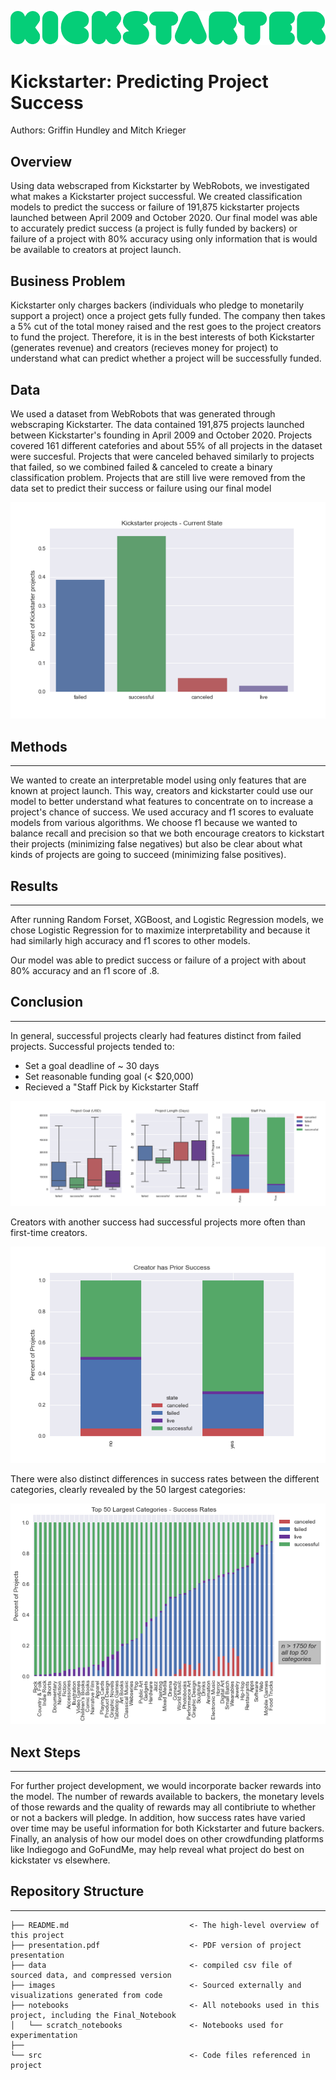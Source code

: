![Kickstarter](./images/kickstarter.png)

# Kickstarter: Predicting Project Success


Authors: Griffin Hundley and Mitch Krieger

## Overview

Using data webscraped from Kickstarter by WebRobots, we investigated what makes a Kickstarter project successful. We created classification models to predict the success or failure of 191,875 kickstarter projects launched between April 2009 and October 2020. Our final model was able to accurately predict success (a project is fully funded by backers) or failure of a project with 80% accuracy using only information that is would be available to creators at project launch.

## Business Problem

Kickstarter only charges backers (individuals who pledge to monetarily support a project) once a project gets fully funded. The company then takes a 5% cut of the total money raised and the rest goes to the project creators to fund the project. Therefore, it is in the best interests of both Kickstarter (generates revenue) and creators (recieves money for project) to understand what can predict whether a project will be successfully funded. 


## Data

We used a dataset from WebRobots that was generated through webscraping Kickstarter. The data contained 191,875 projects launched between Kickstarter's founding in April 2009 and October 2020. Projects covered 161 different catefories and about 55% of all projects in the dataset were succesful. Projects that were canceled behaved similarly to projects that failed, so we combined failed & canceled to create a binary classification problem. Projects that are still live were removed from the data set to predict their success or failure using our final model

![Project State](./images/State.png)

## Methods

***

We wanted to create an interpretable model using only features that are known at project launch. This way, creators and kickstarter could use our model to better understand what features to concentrate on to increase a project's chance of success. We used accuracy and f1 scores to evaluate models from various algorithms. We choose f1 because we wanted to balance recall and precision so that we both encourage creators to kickstart their projects (minimizing false negatives) but also be clear about what kinds of projects are going to succeed (minimizing false positives).

## Results

***

After running Random Forset, XGBoost, and Logistic Regression models, we chose Logistic Regression for to maximize interpretability and because it had similarly high accuracy and f1 scores to other models. 

Our model was able to predict success or failure of a project with about 80% accuracy and an f1 score of .8.

## Conclusion

***

In general, successful projects clearly had features distinct from failed projects. Successful projects tended to:

- Set a goal deadline of ~ 30 days
- Set reasonable funding goal (< \$20,000)
- Recieved a "Staff Pick by Kickstarter Staff

![3plots](./images/goal_day_boxplot.png)

Creators with another success had successful projects more often than first-time creators.

![prior_success](./images/prior_success.png)

There were also distinct differences in success rates between the different categories, clearly revealed by the 50 largest categories:

![category](./images/category.png)

## Next Steps

***

For further project development, we would incorporate backer rewards into the model. The number of rewards available to backers, the monetary levels of those rewards and the quality of rewards may all contibriute to whether or not a backers will pledge. In addition, how success rates have varied over time may be useful information for both Kickstarter and future backers. Finally, an analysis of how our model does on other crowdfunding platforms like Indiegogo and GoFundMe, may help reveal what project do best on kickstater vs elsewhere.

## Repository Structure

***

```
├── README.md                           <- The high-level overview of this project
├── presentation.pdf                    <- PDF version of project presentation
├── data                                <- compiled csv file of sourced data, and compressed version
├── images                              <- Sourced externally and visualizations generated from code
├── notebooks                           <- All notebooks used in this project, including the Final_Notebook
│   └── scratch_notebooks               <- Notebooks used for experimentation
├── 
└── src                                 <- Code files referenced in project
```
